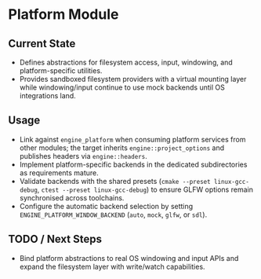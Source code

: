 # Platform Module

## Current State

- Defines abstractions for filesystem access, input, windowing, and platform-specific utilities.
- Provides sandboxed filesystem providers with a virtual mounting layer while
  windowing/input continue to use mock backends until OS integrations land.

## Usage

- Link against `engine_platform` when consuming platform services from other modules; the target inherits `engine::project_options` and publishes headers via `engine::headers`.
- Implement platform-specific backends in the dedicated subdirectories as requirements mature.
- Validate backends with the shared presets (`cmake --preset linux-gcc-debug`, `ctest --preset linux-gcc-debug`) to ensure GLFW options remain synchronised across toolchains.
- Configure the automatic backend selection by setting `ENGINE_PLATFORM_WINDOW_BACKEND` (`auto`, `mock`, `glfw`, or `sdl`).

## TODO / Next Steps

- Bind platform abstractions to real OS windowing and input APIs and expand the
  filesystem layer with write/watch capabilities.
